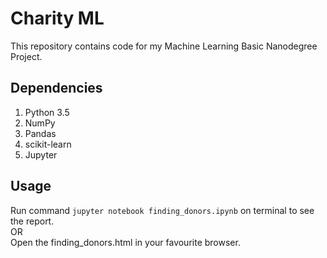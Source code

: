 # Charity ML
This repository contains code for my Machine Learning Basic Nanodegree Project.

## Dependencies
1. Python 3.5
2. NumPy
3. Pandas
4. scikit-learn
5. Jupyter

## Usage
Run command ```jupyter notebook finding_donors.ipynb``` on terminal to see the report.<br/>
OR<br/>
Open the finding_donors.html in your favourite browser.